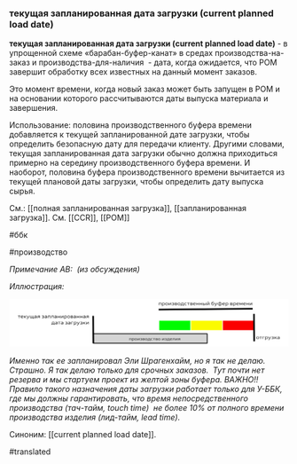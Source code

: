 ### текущая запланированная дата загрузки (current planned load date)

**текущая запланированная дата загрузки (current planned load date)** - в упрощенной схеме «барабан-буфер-канат» в средах производства-на-заказ и производства-для-наличия  - дата, когда ожидается, что РОМ завершит обработку всех известных на данный момент заказов.

Это момент времени, когда новый заказ может быть запущен в РОМ и на основании которого рассчитываются даты выпуска материала и завершения.

Использование: половина производственного буфера времени добавляется к текущей запланированной дате загрузки, чтобы определить безопасную дату для передачи клиенту. Другими словами, текущая запланированная дата загрузки обычно должна приходиться примерно на середину производственного буфера времени. И наоборот, половина буфера производственного времени вычитается из текущей плановой даты загрузки, чтобы определить дату выпуска сырья.

См.: [[полная запланированная загрузка]], [[запланированная загрузка]].
См. [[CCR]], [[РОМ]]

#ббк

#производство

*Примечание АВ:  (из обсуждения)*

*Иллюстрация:*

![](images/image119.png)

*Именно так ее запланировал Эли Шрагенхайм, но я так не делаю. Страшно. Я так делаю только для срочных заказов.  Тут почти нет резерва и мы стартуем проект из желтой зоны буфера. ВАЖНО!! Правило такого назначения даты загрузки работает только для У-ББК, где мы должны гарантировать, что время непосредственного производства (тач-тайм, touch time)  не более 10% от полного времени производства изделия (лид-тайм, lead time).*

Синоним: [[current planned load date]].

#translated

